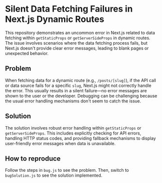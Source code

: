 # Silent Data Fetching Failures in Next.js Dynamic Routes

This repository demonstrates an uncommon error in Next.js related to data fetching within `getStaticProps` or `getServerSideProps` in dynamic routes. The issue involves scenarios where the data fetching process fails, but Next.js doesn't provide clear error messages, leading to blank pages or unexpected behavior.

## Problem
When fetching data for a dynamic route (e.g., `/posts/[slug]`), if the API call or data source fails for a specific `slug`, Next.js might not correctly handle the error.  This usually results in a silent failure—no error messages are shown to the user or the developer.  Debugging can be challenging because the usual error handling mechanisms don't seem to catch the issue.

## Solution
The solution involves robust error handling within `getStaticProps` or `getServerSideProps`. This includes explicitly checking for API errors, handling HTTP status codes, and providing fallback mechanisms to display user-friendly error messages when data is unavailable. 

## How to reproduce
Follow the steps in `bug.js` to see the problem. Then, switch to `bugSolution.js` to see the solution implemented.